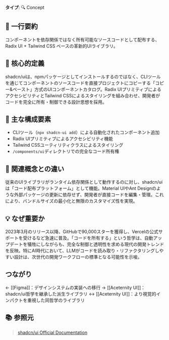 **タイプ**: 🔍 Concept

## 📝 一行要約
コンポーネントを依存関係ではなく所有可能なソースコードとして配布する、Radix UI + Tailwind CSS ベースの革新的UIライブラリ。

## 🎯 核心的定義
shadcn/uiは、npmパッケージとしてインストールするのではなく、CLIツールを通じてコンポーネントのソースコードを直接プロジェクトにコピーする「コピー&ペースト」方式のUIコンポーネントカタログ。Radix UIプリミティブによるアクセシビリティとTailwind CSSによるスタイリングを組み合わせ、開発者がコードを完全に所有・制御できる設計思想を採用。

## 🌟 主な構成要素
- CLIツール（`npx shadcn-ui add`）による自動化されたコンポーネント追加
- Radix UIプリミティブによるアクセシビリティ機能
- Tailwind CSSユーティリティクラスによるスタイリング
- `/components/ui`ディレクトリでの完全なコード所有権

## 🔄 関連概念との違い
従来のUIライブラリがランタイム依存関係として動作するのに対し、shadcn/uiは「コード配布プラットフォーム」として機能。Material UIやAnt Designのような外部パッケージの更新に依存せず、開発者が直接コードを編集・管理。これにより、バンドルサイズの最小化と無限のカスタマイズ性を実現。

## 💡 なぜ重要か
2023年3月のリリース以降、GitHubで90,000スターを獲得し、Vercelの公式サポートを受けるなど急速に普及。「コードを所有する」という哲学は、自動アップデートを犠牲にしながらも、完全な制御と透明性を求める現代の開発トレンドを反映。特にAI時代において、LLMがコードを読み取り・リファクタリングしやすい設計は、次世代の開発ワークフローの標準となる可能性を示唆。

## つながり
← [[Figma]]：デザインシステムの実装への移行
→ [[Aceternity UI]]：shadcn/ui哲学を継承した派生ライブラリ
↔ [[Aceternity UI]]：より視覚的インパクトを重視した同哲学のライブラリ

## 📚 参照元
> [shadcn/ui Official Documentation](https://ui.shadcn.com)